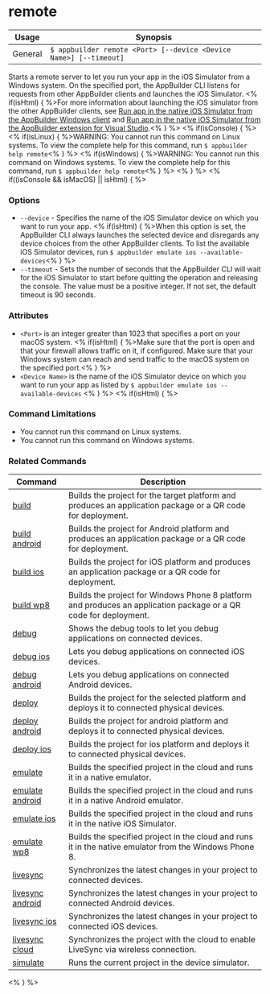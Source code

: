 remote
==========

Usage | Synopsis
------|-------
General | `$ appbuilder remote <Port> [--device <Device Name>] [--timeout]`

Starts a remote server to let you run your app in the iOS Simulator from a Windows system. On the specified port, the AppBuilder CLI listens for requests from other AppBuilder clients and launches the iOS Simulator. <% if(isHtml) { %>For more information about launching the iOS simulator from the other AppBuilder clients, see [Run app in the native iOS Simulator from the AppBuilder Windows client](http://docs.telerik.com/platform/appbuilder/testing-your-app/running-in-emulators/ios-emulator#run-app-in-the-native-ios-simulator-from-the-appbuilder-windows-client) and [Run app in the native iOS Simulator from the AppBuilder extension for Visual Studio](http://docs.telerik.com/platform/appbuilder/testing-your-app/running-in-emulators/ios-emulator#run-app-in-the-native-ios-simulator-from-the-appbuilder-extension-for-visual-studio).<% } %>
<% if(isConsole) { %>
<% if(isLinux) { %>WARNING: You cannot run this command on Linux systems. To view the complete help for this command, run `$ appbuilder help remote`<% } %>
<% if(isWindows) { %>WARNING: You cannot run this command on Windows systems. To view the complete help for this command, run `$ appbuilder help remote`<% } %>
<% } %>
<% if((isConsole && isMacOS) || isHtml) { %>
### Options
* `--device` - Specifies the name of the iOS Simulator device on which you want to run your app. <% if(isHtml) { %>When this option is set, the AppBuilder CLI always launches the selected device and disregards any device choices from the other AppBuilder clients.  To list the available iOS Simulator devices, run `$ appbuilder emulate ios --available-devices`<% } %>
* `--timeout` - Sets the number of seconds that the AppBuilder CLI will wait for the iOS Simulator to start before quitting the operation and releasing the console. The value must be a positive integer. If not set, the default timeout is 90 seconds.

### Attributes
* `<Port>` is an integer greater than 1023 that specifies a port on your macOS system. <% if(isHtml) { %>Make sure that the port is open and that your firewall allows traffic on it, if configured. Make sure that your Windows system can reach and send traffic to the macOS system on the specified port.<% } %>
* `<Device Name>` is the name of the iOS Simulator device on which you want to run your app as listed by `$ appbuilder emulate ios --available-devices`
<% } %>
<% if(isHtml) { %>
### Command Limitations

* You cannot run this command on Linux systems.
* You cannot run this command on Windows systems.

### Related Commands

Command | Description
----------|----------
[build](build.html) | Builds the project for the target platform and produces an application package or a QR code for deployment.
[build android](build-android.html) | Builds the project for Android platform and produces an application package or a QR code for deployment.
[build ios](build-ios.html) | Builds the project for iOS platform and produces an application package or a QR code for deployment.
[build wp8](build-wp8.html) | Builds the project for Windows Phone 8 platform and produces an application package or a QR code for deployment.
[debug](debug.html) | Shows the debug tools to let you debug applications on connected devices.
[debug ios](debug-ios.html) | Lets you debug applications on connected iOS devices.
[debug android](debug-android.html) | Lets you debug applications on connected Android devices.
[deploy](deploy.html) | Builds the project for the selected platform and deploys it to connected physical devices.
[deploy android](deploy-android.html) | Builds the project for android platform and deploys it to connected physical devices.
[deploy ios](deploy-ios.html) | Builds the project for ios platform and deploys it to connected physical devices.
[emulate](emulate.html) | Builds the specified project in the cloud and runs it in a native emulator.
[emulate android](emulate-android.html) | Builds the specified project in the cloud and runs it in a native Android emulator.
[emulate ios](emulate-ios.html) | Builds the specified project in the cloud and runs it in the native iOS Simulator.
[emulate wp8](emulate-wp8.html) | Builds the specified project in the cloud and runs it in the native emulator from the Windows Phone 8.
[livesync](livesync.html) | Synchronizes the latest changes in your project to connected devices.
[livesync android](livesync-android.html) | Synchronizes the latest changes in your project to connected Android devices.
[livesync ios](livesync-ios.html) | Synchronizes the latest changes in your project to connected iOS devices.
[livesync cloud](livesync-cloud.html) | Synchronizes the project with the cloud to enable LiveSync via wireless connection.
[simulate](simulate.html) | Runs the current project in the device simulator.
<% } %>
